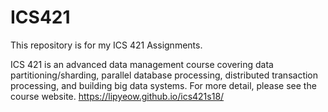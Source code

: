 # ICS421

This repository is for my ICS 421 Assignments.

ICS 421 is an advanced data management course covering data partitioning/sharding, parallel database processing, distributed transaction processing, and building big data systems. 
For more detail, please see the course website. https://lipyeow.github.io/ics421s18/

